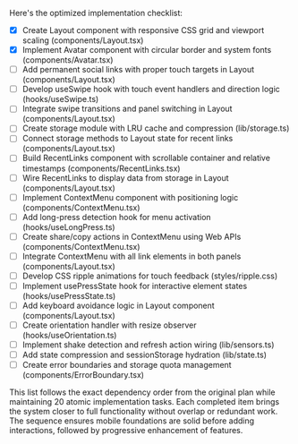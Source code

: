 Here's the optimized implementation checklist:

- [x] Create Layout component with responsive CSS grid and viewport scaling (components/Layout.tsx)
- [x] Implement Avatar component with circular border and system fonts (components/Avatar.tsx)
- [ ] Add permanent social links with proper touch targets in Layout (components/Layout.tsx)
- [ ] Develop useSwipe hook with touch event handlers and direction logic (hooks/useSwipe.ts)
- [ ] Integrate swipe transitions and panel switching in Layout (components/Layout.tsx)
- [ ] Create storage module with LRU cache and compression (lib/storage.ts)
- [ ] Connect storage methods to Layout state for recent links (components/Layout.tsx)
- [ ] Build RecentLinks component with scrollable container and relative timestamps (components/RecentLinks.tsx)
- [ ] Wire RecentLinks to display data from storage in Layout (components/Layout.tsx)
- [ ] Implement ContextMenu component with positioning logic (components/ContextMenu.tsx)
- [ ] Add long-press detection hook for menu activation (hooks/useLongPress.ts)
- [ ] Create share/copy actions in ContextMenu using Web APIs (components/ContextMenu.tsx)
- [ ] Integrate ContextMenu with all link elements in both panels (components/Layout.tsx)
- [ ] Develop CSS ripple animations for touch feedback (styles/ripple.css)
- [ ] Implement usePressState hook for interactive element states (hooks/usePressState.ts)
- [ ] Add keyboard avoidance logic in Layout component (components/Layout.tsx)
- [ ] Create orientation handler with resize observer (hooks/useOrientation.ts)
- [ ] Implement shake detection and refresh action wiring (lib/sensors.ts)
- [ ] Add state compression and sessionStorage hydration (lib/state.ts)
- [ ] Create error boundaries and storage quota management (components/ErrorBoundary.tsx)

This list follows the exact dependency order from the original plan while maintaining 20 atomic implementation tasks. Each completed item brings the system closer to full functionality without overlap or redundant work. The sequence ensures mobile foundations are solid before adding interactions, followed by progressive enhancement of features.
